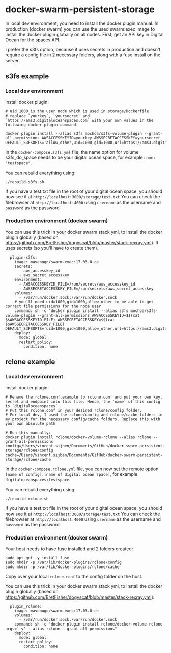 # docker-swarm-persistent-storage
In local dev environment, you need to install the docker plugin manual. In production (docker swarm) you can use the used swarm:exec image to install the docker plugin globally on all nodes.
First, get an API key in Digital Ocean for the spaces API.

I prefer the s3fs option, because it uses secrets in production and doesn't require a config file in 2 necessary folders, along with a fuse install on the server.


## s3fs example

### Local dev environment

install docker plugin:
```
# uid 1000 is the user node which is used in storage/Dockerfile
# replace `yourkey`, `yoursecret` and `https://ams3.digitaloceanspaces.com` with your own values in the following docker plugin command:

docker plugin install --alias s3fs mochoa/s3fs-volume-plugin --grant-all-permissions AWSACCESSKEYID=yourkey AWSSECRETACCESSKEY=yoursecret DEFAULT_S3FSOPTS='allow_other,uid=1000,gid=1000,url=https://ams3.digitaloceanspaces.com,use_path_request_style,nomultipart'
```
In the `docker-compose.s3fs.yml` file, the name option for volume s3fs_do_space needs to be your digital ocean space, for example `name: "testspace"`.

You can rebuild everything using:
```
./rebuild-s3fs.sh
```

If you have a test.txt file in the root of your digital ocean space, you should now see it at
`http://localhost:3000/storage/test.txt`
You can check the filebrowser at `http://localhost:4000` using `username` as the username and `password` as the password

### Production environment (docker swarm)

You can use this trick in your docker swarm stack yml, to install the docker plugin globally (based on https://github.com/BretFisher/dogvscat/blob/master/stack-rexray.yml).
It uses secrets (so you'll have to create them).

```
  plugin-s3fs:
    image: mavenugo/swarm-exec:17.03.0-ce
    secrets:
      - aws_accesskey_id
      - aws_secret_accesskey
    environment:
      - AWSACCESSKEYID_FILE=/run/secrets/aws_accesskey_id
      - AWSSECRETACCESSKEY_FILE=/run/secrets/aws_secret_accesskey
    volumes:
      - /var/run/docker.sock:/var/run/docker.sock
    # you'll need uid=1000,gid=1000,allow_other to be able to get correct file permissions for the node user
    command: sh -c "docker plugin install --alias s3fs mochoa/s3fs-volume-plugin --grant-all-permissions AWSACCESSKEYID=$$(cat $$AWSACCESSKEYID_FILE) AWSSECRETACCESSKEY=$$(cat $$AWSSECRETACCESSKEY_FILE) DEFAULT_S3FSOPTS='uid=1000,gid=1000,allow_other,url=https://ams3.digitaloceanspaces.com,use_path_request_style,nomultipart'"
    deploy:
      mode: global
      restart_policy:
        condition: none
```

## rclone example

### Local dev environment

install docker plugin:
```
# Rename the rclone.conf.example to rclone.conf and put your own key, secret and endpoint into this file. Hence, the 'name' of this config is `digitaloceanspaces`.
# Put this rclone.conf in your desired rclone/config folder.
# For local dev, I used the rclone/config and rclone/cache folders in my project for the necessary config/cache folders. Replace this with your own absolute path

# Run this manually:
docker plugin install rclone/docker-volume-rclone --alias rclone --grant-all-permissions config=/Users/vincent.sijben/Documents/GitHub/docker-swarm-persistent-storage/rclone/config cache=/Users/vincent.sijben/Documents/GitHub/docker-swarm-persistent-storage/rclone/cache
```
In the `docker-compose.rclone.yml` file, you can now set the remote option `[name of config]:[name of digital ocean space]`, for example `digitaloceanspaces:testspace`.

You can rebuild everything using:
```
./rebuild-rclone.sh
```

If you have a test.txt file in the root of your digital ocean space, you should now see it at
`http://localhost:3000/storage/test.txt`
You can check the filebrowser at `http://localhost:4000` using `username` as the username and `password` as the password

### Production environment (docker swarm)

Your host needs to have fuse installed and 2 folders created:
```
sudo apt-get -y install fuse
sudo mkdir -p /var/lib/docker-plugins/rclone/config
sudo mkdir -p /var/lib/docker-plugins/rclone/cache
```
Copy over your local `rclone.conf` to the config folder on the host.

You can use this trick in your docker swarm stack yml, to install the docker plugin globally (based on https://github.com/BretFisher/dogvscat/blob/master/stack-rexray.yml):
```
  plugin_rclone:
    image: mavenugo/swarm-exec:17.03.0-ce
    volumes:
      - /var/run/docker.sock:/var/run/docker.sock
    command: sh -c "docker plugin install rclone/docker-volume-rclone args='-v' --alias rclone --grant-all-permissions"
    deploy:
      mode: global
      restart_policy:
        condition: none
```

